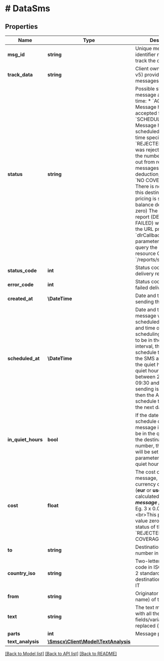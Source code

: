 # # DataSms

## Properties

Name | Type | Description | Notes
------------ | ------------- | ------------- | -------------
**msg_id** | **string** | Unique message identifier needed to track the delivery report |
**track_data** | **string** | Client own UUID (v1-v5) provided to track messages | [optional]
**status** | **string** | Possible status of the message at request time:  * &#x60;ACCEPTED&#x60; - Message has been accepted for delivery  * &#x60;SCHEDULED&#x60; - Message has been scheduled at the date time specified  * &#x60;REJECTED&#x60; - Message was rejected because the number has opted out from receiving messages (no balance deduction, cost zero)  * &#x60;NO COVERAGE&#x60; - There is no coverage for this destination or no pricing is set (no balance deduction, cost zero)   The final delivery report (DELIVERED, FAILED) will be sent to the URL provided in the &#x60;dlrCallbackUrl&#x60; parameter or you can query the status at the resource GET &#x60;/reports/single/{msgId}&#x60; |
**status_code** | **int** | Status code for the delivery report |
**error_code** | **int** | Status code for the failed delivery report |
**created_at** | **\DateTime** | Date and time of sending the message |
**scheduled_at** | **\DateTime** | Date and time when the message was scheduled. If the date and time of sending or scheduling is detected to be in the quiet hours interval, the API will schedule the sending of the SMS at the end of the quiet hours. Eg. If quiet hours is defined between 21:30 and 09:30 and the message sending is at 21:55, then the API will schedule the message the next day at 09:31 | [optional]
**in_quiet_hours** | **bool** | If the date of send or the schedule date of a message is detected to be in the quiet hours of the destination phone number, this parameter will be set to &#x60;true&#x60;. This parameter is &#x60;false&#x60; if no quiet hours detected |
**cost** | **float** | The cost of sending a message, in the currency of the account (**eur** or **usd**). It is calculated as ***cost per message part x parts***. Eg. 3 x 0.041 &#x3D; 0.123  &lt;br&gt;This parameter has value zero (0) if the status of the message is &#x60;REJECTED&#x60; or &#x60;NO COVERAGE&#x60; |
**to** | **string** | Destination phone number in E.164 format |
**country_iso** | **string** | Two-letter country code in ISO-3166 alpha 2 standard of the destinations. Eg. DE, FR, IT |
**from** | **string** | Originator (sender name) of the message |
**text** | **string** | The text message sent with all the fields/variables replaced (if any). |
**parts** | **int** | Message parts |
**text_analysis** | [**\Smscx\Client\Model\TextAnalysis**](TextAnalysis.md) |  |

[[Back to Model list]](../../README.md#models) [[Back to API list]](../../README.md#endpoints) [[Back to README]](../../README.md)
